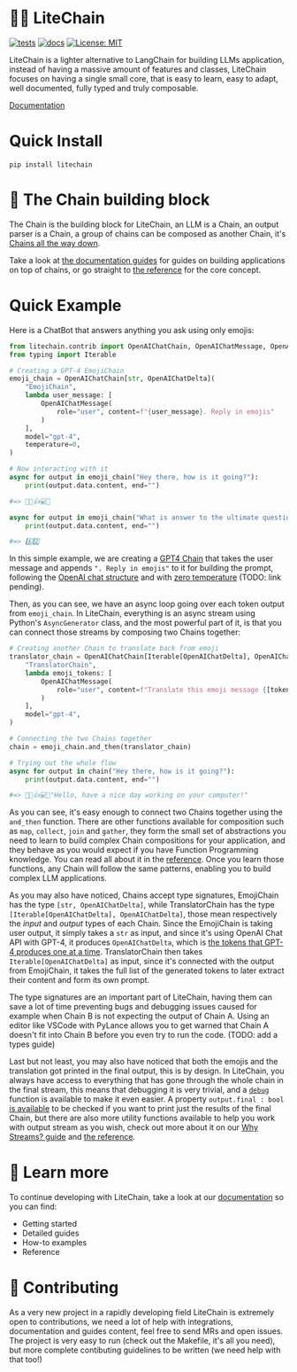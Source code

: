 # 🪽🔗 LiteChain

[![tests](https://github.com/rogeriochaves/litechain/actions/workflows/run_tests.yml/badge.svg)](https://github.com/rogeriochaves/litechain/actions/workflows/run_tests.yml)
[![docs](https://github.com/rogeriochaves/litechain/actions/workflows/publish_docs.yml/badge.svg)](https://github.com/rogeriochaves/litechain/actions/workflows/publish_docs.yml)
[![License: MIT](https://img.shields.io/badge/License-MIT-yellow.svg)](https://github.com/rogeriochaves/litechain/blob/main/LICENSE)

LiteChain is a lighter alternative to LangChain for building LLMs application, instead of having a massive amount of features and classes, LiteChain focuses on having a single small core, that is easy to learn, easy to adapt, well documented, fully typed and truly composable.

[Documentation](https://rogeriochaves.github.io/litechain)

# Quick Install

```
pip install litechain
```

# 🔗 The Chain building block

The Chain is the building block for LiteChain, an LLM is a Chain, an output parser is a Chain, a group of chains can be composed as another Chain, it's [Chains all the way down](https://en.wikipedia.org/wiki/Turtles_all_the_way_down).

Take a look at [the documentation guides](https://rogeriochaves.github.io/litechain) for guides on building applications on top of chains, or go straight to [the reference](https://rogeriochaves.github.io/litechain/reference/litechain/index.html#chain) for the core concept.

# Quick Example

Here is a ChatBot that answers anything you ask using only emojis:

```python
from litechain.contrib import OpenAIChatChain, OpenAIChatMessage, OpenAIChatDelta
from typing import Iterable

# Creating a GPT-4 EmojiChain
emoji_chain = OpenAIChatChain[str, OpenAIChatDelta](
    "EmojiChain",
    lambda user_message: [
        OpenAIChatMessage(
            role="user", content=f"{user_message}. Reply in emojis"
        )
    ],
    model="gpt-4",
    temperature=0,
)

# Now interacting with it
async for output in emoji_chain("Hey there, how is it going?"):
    print(output.data.content, end="")

#=> 👋😊👍💻🌞

async for output in emoji_chain("What is answer to the ultimate question of life, the universe, and everything?"):
    print(output.data.content, end="")

#=> 4️⃣2️⃣
```

In this simple example, we are creating a [GPT4 Chain](https://rogeriochaves.github.io/litechain/reference/litechain/contrib/index.html#litechain.contrib.OpenAIChatChain) that takes the user message and appends `". Reply in emojis"` to it for building the prompt, following the [OpenAI chat structure](https://rogeriochaves.github.io/litechain/reference/litechain/contrib/index.html#litechain.contrib.OpenAIChatMessage) and with [zero temperature](#) (TODO: link pending).

Then, as you can see, we have an async loop going over each token output from `emoji_chain`. In LiteChain, everything is an async stream using Python's `AsyncGenerator` class, and the most powerful part of it, is that you can connect those streams by composing two Chains together:

```python
# Creating another Chain to translate back from emoji
translator_chain = OpenAIChatChain[Iterable[OpenAIChatDelta], OpenAIChatDelta](
    "TranslatorChain",
    lambda emoji_tokens: [
        OpenAIChatMessage(
            role="user", content=f"Translate this emoji message {[token.content for token in emoji_tokens]} to plain english"
        )
    ],
    model="gpt-4",
)

# Connecting the two Chains together
chain = emoji_chain.and_then(translator_chain)

# Trying out the whole flow
async for output in chain("Hey there, how is it going?"):
    print(output.data.content, end="")

#=> 👋😊👍💻🌞"Hello, have a nice day working on your computer!"
```

As you can see, it's easy enough to connect two Chains together using the `and_then` function. There are other functions available for composition such as `map`, `collect`, `join` and `gather`, they form the small set of abstractions you need to learn to build complex Chain compositions for your application, and they behave as you would expect if you have Function Programming knowledge. You can read all about it in the [reference](https://rogeriochaves.github.io/litechain/reference/litechain/index.html). Once you learn those functions, any Chain will follow the same patterns, enabling you to build complex LLM applications.

As you may also have noticed, Chains accept type signatures, EmojiChain has the type `[str, OpenAIChatDelta]`, while TranslatorChain has the type `[Iterable[OpenAIChatDelta], OpenAIChatDelta]`, those mean respectively the *input* and *output* types of each Chain. Since the EmojiChain is taking user output, it simply takes a `str` as input, and since it's using OpenAI Chat API with GPT-4, it produces `OpenAIChatDelta`, which is [the tokens that GPT-4 produces one at a time](https://rogeriochaves.github.io/litechain/reference/litechain/contrib/index.html#litechain.contrib.OpenAIChatDelta). TranslatorChain then takes `Iterable[OpenAIChatDelta]` as input, since it's connected with the output from EmojiChain, it takes the full list of the generated tokens to later extract their content and form its own prompt.

The type signatures are an important part of LiteChain, having them can save a lot of time preventing bugs and debugging issues caused for example when Chain B is not expecting the output of Chain A. Using an editor like VSCode with PyLance allows you to get warned that Chain A doesn't fit into Chain B before you even try to run the code. (TODO: add a types guide)

Last but not least, you may also have noticed that both the emojis and the translation got printed in the final output, this is by design. In LiteChain, you always have access to everything that has gone through the whole chain in the final stream, this means that debugging it is very trivial, and a [`debug`](https://rogeriochaves.github.io/litechain/reference/litechain/index.html#litechain.debug) function is available to make it even easier. A property `output.final : bool` [is available](https://rogeriochaves.github.io/litechain/reference/litechain/index.html#litechain.ChainOutput.final) to be checked if you want to print just the results of the final Chain, but there are also more utility functions available to help you work with output stream as you wish, check out more about it on our [Why Streams? guide](https://rogeriochaves.github.io/litechain/docs/chain-basics/why_streams) and [the reference](https://rogeriochaves.github.io/litechain/reference/litechain/index.html).

# 📖 Learn more

To continue developing with LiteChain, take a look at our [documentation](https://rogeriochaves.github.io/litechain) so you can find:

- Getting started
- Detailed guides
- How-to examples
- Reference

# 🙋 Contributing

As a very new project in a rapidly developing field LiteChain is extremely open to contributions, we need a lot of help with integrations, documentation and guides content, feel free to send MRs and open issues. The project is very easy to run (check out the Makefile, it's all you need), but more complete contibuting guidelines to be written (we need help with that too!)